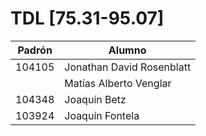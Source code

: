 # TDL [75.31-95.07]

| Padrón | Alumno                    |
|--------|---------------------------|
| 104105 | Jonathan David Rosenblatt |
|        | Matías Alberto Venglar    |
| 104348 | Joaquín Betz              |
| 103924 | Joaquín Fontela           |
